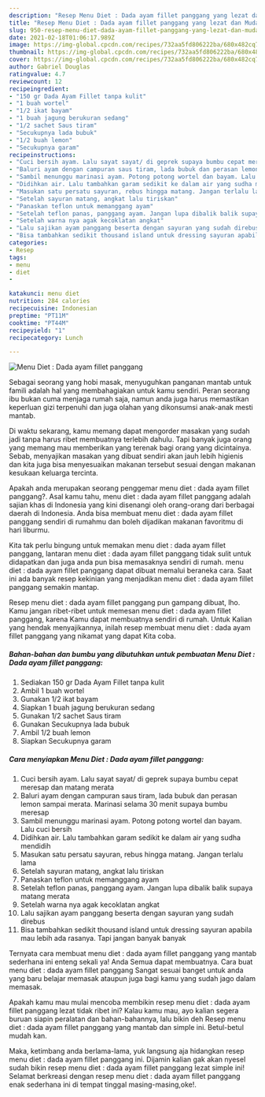 ```yaml
---
description: "Resep Menu Diet : Dada ayam fillet panggang yang lezat dan Mudah Dibuat"
title: "Resep Menu Diet : Dada ayam fillet panggang yang lezat dan Mudah Dibuat"
slug: 950-resep-menu-diet-dada-ayam-fillet-panggang-yang-lezat-dan-mudah-dibuat
date: 2021-02-18T01:06:17.989Z
image: https://img-global.cpcdn.com/recipes/732aa5fd806222ba/680x482cq70/menu-diet-dada-ayam-fillet-panggang-foto-resep-utama.jpg
thumbnail: https://img-global.cpcdn.com/recipes/732aa5fd806222ba/680x482cq70/menu-diet-dada-ayam-fillet-panggang-foto-resep-utama.jpg
cover: https://img-global.cpcdn.com/recipes/732aa5fd806222ba/680x482cq70/menu-diet-dada-ayam-fillet-panggang-foto-resep-utama.jpg
author: Gabriel Douglas
ratingvalue: 4.7
reviewcount: 12
recipeingredient:
- "150 gr Dada Ayam Fillet tanpa kulit"
- "1 buah wortel"
- "1/2 ikat bayam"
- "1 buah jagung berukuran sedang"
- "1/2 sachet Saus tiram"
- "Secukupnya lada bubuk"
- "1/2 buah lemon"
- "Secukupnya garam"
recipeinstructions:
- "Cuci bersih ayam. Lalu sayat sayat/ di geprek supaya bumbu cepat meresap dan matang merata"
- "Baluri ayam dengan campuran saus tiram, lada bubuk dan perasan lemon sampai merata. Marinasi selama 30 menit supaya bumbu meresap"
- "Sambil menunggu marinasi ayam. Potong potong wortel dan bayam. Lalu cuci bersih"
- "Didihkan air. Lalu tambahkan garam sedikit ke dalam air yang sudha mendidih"
- "Masukan satu persatu sayuran, rebus hingga matang. Jangan terlalu lama"
- "Setelah sayuran matang, angkat lalu tiriskan"
- "Panaskan teflon untuk memanggang ayam"
- "Setelah teflon panas, panggang ayam. Jangan lupa dibalik balik supaya matang merata"
- "Setelah warna nya agak kecoklatan angkat"
- "Lalu sajikan ayam panggang beserta dengan sayuran yang sudah direbus"
- "Bisa tambahkan sedikit thousand island untuk dressing sayuran apabila mau lebih ada rasanya. Tapi jangan banyak banyak"
categories:
- Resep
tags:
- menu
- diet
- 

katakunci: menu diet  
nutrition: 284 calories
recipecuisine: Indonesian
preptime: "PT11M"
cooktime: "PT44M"
recipeyield: "1"
recipecategory: Lunch

---
```



![Menu Diet : Dada ayam fillet panggang](https://img-global.cpcdn.com/recipes/732aa5fd806222ba/680x482cq70/menu-diet-dada-ayam-fillet-panggang-foto-resep-utama.jpg)

Sebagai seorang yang hobi masak, menyuguhkan panganan mantab untuk famili adalah hal yang membahagiakan untuk kamu sendiri. Peran seorang ibu bukan cuma menjaga rumah saja, namun anda juga harus memastikan keperluan gizi terpenuhi dan juga olahan yang dikonsumsi anak-anak mesti mantab.

Di waktu  sekarang, kamu memang dapat mengorder masakan yang sudah jadi tanpa harus ribet membuatnya terlebih dahulu. Tapi banyak juga orang yang memang mau memberikan yang terenak bagi orang yang dicintainya. Sebab, menyajikan masakan yang dibuat sendiri akan jauh lebih higienis dan kita juga bisa menyesuaikan makanan tersebut sesuai dengan makanan kesukaan keluarga tercinta. 



Apakah anda merupakan seorang penggemar menu diet : dada ayam fillet panggang?. Asal kamu tahu, menu diet : dada ayam fillet panggang adalah sajian khas di Indonesia yang kini disenangi oleh orang-orang dari berbagai daerah di Indonesia. Anda bisa membuat menu diet : dada ayam fillet panggang sendiri di rumahmu dan boleh dijadikan makanan favoritmu di hari liburmu.

Kita tak perlu bingung untuk memakan menu diet : dada ayam fillet panggang, lantaran menu diet : dada ayam fillet panggang tidak sulit untuk didapatkan dan juga anda pun bisa memasaknya sendiri di rumah. menu diet : dada ayam fillet panggang dapat dibuat memalui beraneka cara. Saat ini ada banyak resep kekinian yang menjadikan menu diet : dada ayam fillet panggang semakin mantap.

Resep menu diet : dada ayam fillet panggang pun gampang dibuat, lho. Kamu jangan ribet-ribet untuk memesan menu diet : dada ayam fillet panggang, karena Kamu dapat membuatnya sendiri di rumah. Untuk Kalian yang hendak menyajikannya, inilah resep membuat menu diet : dada ayam fillet panggang yang nikamat yang dapat Kita coba.

<!--inarticleads1-->

##### Bahan-bahan dan bumbu yang dibutuhkan untuk pembuatan Menu Diet : Dada ayam fillet panggang:

1. Sediakan 150 gr Dada Ayam Fillet tanpa kulit
1. Ambil 1 buah wortel
1. Gunakan 1/2 ikat bayam
1. Siapkan 1 buah jagung berukuran sedang
1. Gunakan 1/2 sachet Saus tiram
1. Gunakan Secukupnya lada bubuk
1. Ambil 1/2 buah lemon
1. Siapkan Secukupnya garam




<!--inarticleads2-->

##### Cara menyiapkan Menu Diet : Dada ayam fillet panggang:

1. Cuci bersih ayam. Lalu sayat sayat/ di geprek supaya bumbu cepat meresap dan matang merata
1. Baluri ayam dengan campuran saus tiram, lada bubuk dan perasan lemon sampai merata. Marinasi selama 30 menit supaya bumbu meresap
1. Sambil menunggu marinasi ayam. Potong potong wortel dan bayam. Lalu cuci bersih
1. Didihkan air. Lalu tambahkan garam sedikit ke dalam air yang sudha mendidih
1. Masukan satu persatu sayuran, rebus hingga matang. Jangan terlalu lama
1. Setelah sayuran matang, angkat lalu tiriskan
1. Panaskan teflon untuk memanggang ayam
1. Setelah teflon panas, panggang ayam. Jangan lupa dibalik balik supaya matang merata
1. Setelah warna nya agak kecoklatan angkat
1. Lalu sajikan ayam panggang beserta dengan sayuran yang sudah direbus
1. Bisa tambahkan sedikit thousand island untuk dressing sayuran apabila mau lebih ada rasanya. Tapi jangan banyak banyak




Ternyata cara membuat menu diet : dada ayam fillet panggang yang mantab sederhana ini enteng sekali ya! Anda Semua dapat membuatnya. Cara buat menu diet : dada ayam fillet panggang Sangat sesuai banget untuk anda yang baru belajar memasak ataupun juga bagi kamu yang sudah jago dalam memasak.

Apakah kamu mau mulai mencoba membikin resep menu diet : dada ayam fillet panggang lezat tidak ribet ini? Kalau kamu mau, ayo kalian segera buruan siapin peralatan dan bahan-bahannya, lalu bikin deh Resep menu diet : dada ayam fillet panggang yang mantab dan simple ini. Betul-betul mudah kan. 

Maka, ketimbang anda berlama-lama, yuk langsung aja hidangkan resep menu diet : dada ayam fillet panggang ini. Dijamin kalian gak akan nyesel sudah bikin resep menu diet : dada ayam fillet panggang lezat simple ini! Selamat berkreasi dengan resep menu diet : dada ayam fillet panggang enak sederhana ini di tempat tinggal masing-masing,oke!.

